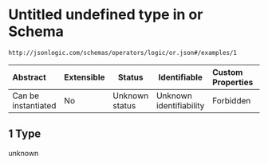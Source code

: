 # Untitled undefined type in or Schema

```txt
http://jsonlogic.com/schemas/operators/logic/or.json#/examples/1
```




| Abstract            | Extensible | Status         | Identifiable            | Custom Properties | Additional Properties | Access Restrictions | Defined In                                                  |
| :------------------ | ---------- | -------------- | ----------------------- | :---------------- | --------------------- | ------------------- | ----------------------------------------------------------- |
| Can be instantiated | No         | Unknown status | Unknown identifiability | Forbidden         | Allowed               | none                | [or.json\*](operators/logic/or.json "open original schema") |

## 1 Type

unknown
